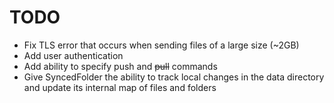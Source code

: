# TODO

* Fix TLS error that occurs when sending files of a large size (~2GB)
* Add user authentication
* Add ability to specify push and ~~pull~~ commands
* Give SyncedFolder the ability to track local changes in the data directory and update its internal map of files and folders